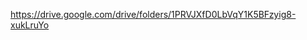 <a href="https://drive.google.com/drive/folders/1PRVJXfD0LbVqY1K5BFzyig8-xukLruYo"> https://drive.google.com/drive/folders/1PRVJXfD0LbVqY1K5BFzyig8-xukLruYo </a>
